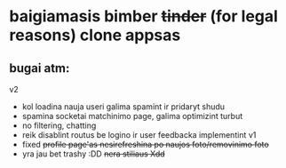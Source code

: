 # baigiamasis bimber ~~tinder~~ (for legal reasons) clone appsas

## bugai atm:

v2
- kol loadina nauja useri galima spamint ir pridaryt shudu 
- spamina socketai matchinimo page, galima optimizint turbut
- no filtering, chatting
- reik disablint routus be logino ir user feedbacka implementint
v1
- fixed ~~profile page'as nesirefreshina po naujos foto/removinimo foto~~
- yra jau bet trashy :DD ~~nera stiliaus Xdd~~

